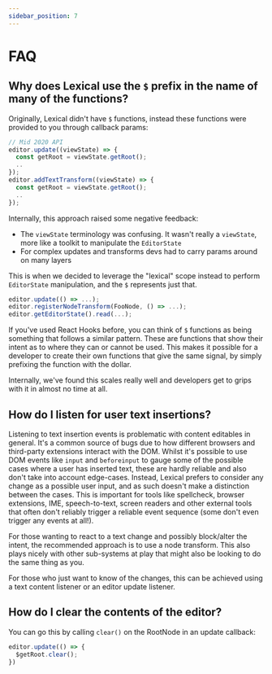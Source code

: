 ```yaml
---
sidebar_position: 7
---
```


# FAQ

## Why does Lexical use the `$` prefix in the name of many of the functions?

Originally, Lexical didn't have `$` functions, instead these functions were provided to you through callback params:

```js
// Mid 2020 API
editor.update((viewState) => {
  const getRoot = viewState.getRoot();
  ..
});
editor.addTextTransform((viewState) => {
  const getRoot = viewState.getRoot();
  ..
});
```

Internally, this approach raised some negative feedback:

- The `viewState` terminology was confusing. It wasn't really a `viewState`, more like a toolkit to manipulate the `EditorState`
- For complex updates and transforms devs had to carry params around on many layers

This is when we decided to leverage the "lexical" scope instead to perform `EditorState` manipulation, and the `$` represents just that.

```js
editor.update(() => ...);
editor.registerNodeTransform(FooNode, () => ...);
editor.getEditorState().read(...);
```

If you've used React Hooks before, you can think of `$` functions as being something that follows a similar pattern. These are functions that show their intent as to where they can or cannot be used. This makes it possible for a developer to create their own functions that give the same signal, by simply prefixing the function with the dollar.

Internally, we've found this scales really well and developers get to grips with it in almost no time at all.

## How do I listen for user text insertions?

Listening to text insertion events is problematic with content editables in general. It's a common source of bugs due to how
different browsers and third-party extensions interact with the DOM. Whilst it's possible to use DOM events like `input` and
`beforeinput` to gauge some of the possible cases where a user has inserted text, these are hardly reliable and also don't
take into account edge-cases. Instead, Lexical prefers to consider any change as a possible user input, and as such doesn't
make a distinction between the cases. This is important for tools like spellcheck, browser extensions, IME, speech-to-text,
screen readers and other external tools that often don't reliably trigger a reliable event sequence (some don't even trigger
any events at all!).

For those wanting to react to a text change and possibly block/alter the intent, the recommended approach is to use a node
transform. This also plays nicely with other sub-systems at play that might also be looking to do the same thing as you.

For those who just want to know of the changes, this can be achieved using a text content listener or an editor update listener.

## How do I clear the contents of the editor?

You can go this by calling ```clear()``` on the RootNode in an update callback:

```js
editor.update(() => {
  $getRoot.clear();
})
```
